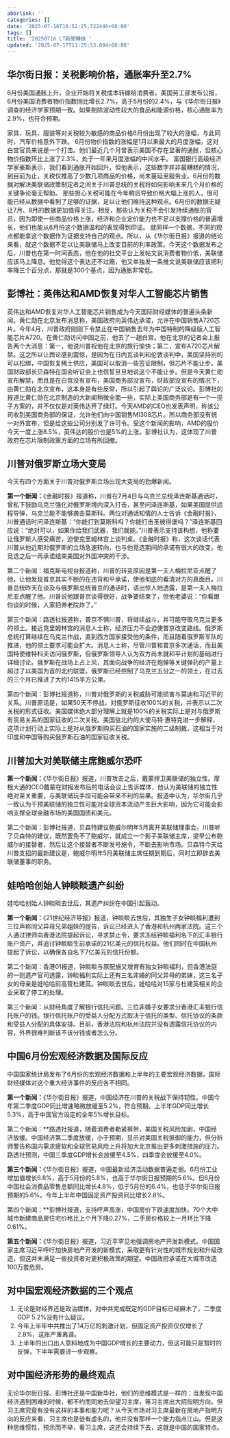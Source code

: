 ```yaml
---
abbrlink: ''
categories: []
date: '2025-07-16T16:52:25.722446+08:00'
tags: []
title: '20250716 LT新聞轉錄 '
updated: '2025-07-17T11:25:53.004+08:00'
---
```

## 华尔街日报：关税影响价格，通胀率升至2.7%

6月份美国通胀上升，企业开始将关税成本转嫁给消费者。美国劳工部发布公报，6月份美国消费者物价指数同比增长2.7%，高于5月份的2.4%，与《华尔街日报》调查的经济学家预期一致。如果剔除波动性较大的食品和能源价格，核心通胀率为2.9%，也符合预期。

家具、玩具、服装等对关税较为敏感的商品价格6月份出现了较大的涨幅，与此同时，汽车价格意外下跌。
6月份物价指数的涨幅是1月以来最大的月度涨幅，这对白宫官员来说是一个打击。他们最近几个月曾表示美国不存在显著的通胀，但核心物价指数环比上涨了2.3%，处于一年来月度涨幅的中间水平。
富国银行高级经济学家豪斯表示，我们看到通胀开始回升，但他表示，这些数字并非最糟糕的情况，到目前为止，关税仅推高了少数几项商品的价格，尚未蔓延至服务业。6月份的数据对解决美联储政策制定者之间关于川普总统的关税将如何影响未来几个月价格的关键争论毫无帮助。
那些担心关税可能在今年稍后导致价格大幅上涨的人，很可能已经从数据中看到了足够的证据，足以让他们维持这种观点。6月份的数据无疑让7月、8月的数据更加值得关注。相反，那些认为关税不会引发持续通胀的官员，因为即使一些商品价格上涨，经济和企业定价能力也不足以支撑价格的普遍增长，他们也能从6月份这个数据温和的表现得到印证。
就同样一个数据，不同的观点都能拿这个数据作为证据支持自己的观点。所以，从《华尔街日报》报道的结论来看，就这个数据不足以让美联储马上改变目前的利率政策。今天这个数据发布之后，川普也在第一时间表态，他在他的社交平台上发帖文说消费者物价低，美联储应该马上降息。他觉得这个表达还不过瘾，他又单独发一条推文说美联储应该把利率降三个百分点，那就是300个基点，因为通胀非常低。

## 彭博社：英伟达和AMD恢复对华人工智能芯片销售

英伟达和AMD恢复对华人工智能芯片销售成为今天国际财经媒体的普遍头条新闻。黄仁勋在北京发布消息称，美国政府向英伟达承诺，允许在中国销售A720芯片。今年4月，川普政府刚刚下令禁止在中国销售去年为中国特制的降级版人工智能芯片A720。在黄仁勋访问中国之前，他去了一趟白宫。他在北京的记者会上报告两个大消息：第一，他说川普祝他在北京的旅行愉快；第二，宣布A720芯片解禁。这之所以让舆论感到震惊，是因为在日内瓦谈判和伦敦谈判中，美国坚持别的可以松绑，中国恢复稀土供应，美国可以取消一些签证限制，但芯片不能让步。美国财政部长贝森特在国会听证会上也信誓旦旦地说这个不能让步。但是今天黄仁勋宣布解禁，而且是在白宫没有宣布，美国商务部没宣布，财政部没宣布的情况下，由黄仁勋在北京宣布，这本身是有些反常，所以引起了舆论的广泛议论。彭博社的报道比黄仁勋在北京制造的大新闻稍微全面一些，实际上美国商务部是有一个一揽子方案的，并不仅仅是对英伟达开了绿灯。今天AMD的CEO也发表声明，称该公司收到美国商务部的保证，允许他们向中国销售MI308芯片。所以商务部没有统一对外宣布，但是给这些公司分别发了许可令。受这个新闻的影响，AMD的股价今天一度上涨8.5%，英伟达的股价也是5%的上涨。彭博社认为，这体现了川普政府在芯片限制政策方面的立场有所回撤。

## 川普对俄罗斯立场大变局

今天有四个方面关于川普对俄罗斯立场出现大变局的劲爆新闻。

**第一个新闻：**《金融时报》报道称，川普在7月4日与乌克兰总统泽连斯基通话时，曾私下鼓励乌克兰强化对俄罗斯境内深入打击，甚至问泽连斯基，如果美国提供远程导弹，乌克兰能不能够袭击莫斯科。两位对通话知情的人士告诉《金融时报》，川普通话时问泽连斯基：“你能打到莫斯科吗？你能打击圣彼得堡吗？”泽连斯基回应说：“绝对可以，如果你给我们武器，我们就能。”川普表示支持该构想，他称要让俄罗斯人感受痛苦，迫使克里姆林宫上谈判桌。《金融时报》称，这次谈话代表川普从他近期对俄罗斯的立场急速转向，也与他竞选期间的承诺有很大的改变。他竞选之后一再承诺结束美国对外国冲突的干涉。

第二个新闻：福克斯电视台报道称，川普的转变原因是第一夫人梅拉尼亚点醒了他，让他发现普京其实不断的在违背和平承诺，使他彻底的看清对方的真面目。川普总统昨天在谈及与俄罗斯总统普京的通话时，语出惊人地透露，是第一夫人梅拉尼亚点醒了他。川普说他跟普京谈得很好，战争要结束了，但他老婆说：“你看跟你谈的时候，人家把养老院炸了。”

第三个新闻：路透社报道称，普京不惧川普，将继续战斗，并可能夺取乌克兰更多的领土。接近克里姆林宫的消息人士称，经济压力不会迫使普京改变路线。俄罗斯总统打算继续在乌克兰作战，直到西方国家接受他的条件，而且随着俄罗斯军队的推进，他的领土要求可能会扩大。消息人士称，尽管川普和普京多次通话，而且美国特使维特科夫访问俄罗斯，但俄罗斯领导人认为双方尚未就和平计划的基础进行详细讨论。俄罗斯在战场上占上风，其面向战争的经济在炮弹等关键弹药的产量上超过了以美国为首的北约联盟。俄罗斯已经控制了乌克兰五分之一的领土，在过去的三个月已推进了大约1415平方公里。

第四个新闻：彭博社报道称，川普对俄罗斯的关税威胁可能损害与莫迪和习近平的关系。川普原话是，如果50天不停战，对俄罗斯征收100%的关税，并表示以二次关税的形式征收。美国媒体绝大部分理解上就是100%的关税实际上是对与俄罗斯有贸易关系的国家征收的二次关税。美国驻北约的大使马特·惠特克进一步解释，这项计划行动上实际上是对从俄罗斯购买石油的国家实施的二级制裁，这相当于对印度和中国等购买俄罗斯石油的国家征收关税。

## 川普加大对美联储主席鲍威尔恐吓

**第一个新闻：**《华尔街日报》报道，川普攻击之后，戴蒙捍卫美联储的独立性。摩根大通的CEO戴蒙在财报发布后的电话会议上告诉媒体，他认为美联储的独立性绝对至关重要，与美联储玩手段可能会带来不利的后果。报道中认为，华尔街几乎一致认为干预美联储的独立性可能对全球资本流动产生巨大影响，因为它可能会影响支撑全球金融市场的美国国债和美元。

第二个新闻：彭博社报道，贝森特建议鲍威尔明年5月离开美联储理事会。川普听了贝森特的建议，既然罢免不了鲍威尔，就成立一个影子美联储主席，提早公布鲍威尔的接替者，然后让这个接替者不断发号施令，不断去影响市场。贝森特今天给川普支招的最新建议是，鲍威尔明年5月美联储主席任期到期后，同时立即辞去美联储董事的职务。

## 娃哈哈创始人钟睒睒遗产纠纷

娃哈哈创始人钟睒睒去世后，其遗产纠纷在中国引起轰动。

**第一个新闻：**《21世纪经济导报》报道，钟睒睒去世后，其独生子女钟睒福利遭到三位声称同父异母兄弟姐妹的提告，诉讼已经进入了香港和杭州两家法院。这三个人通过律师向香港法院提起诉讼，寻求禁止令，要求冻结钟睒福利名下的汇丰银行账户资产，并追讨钟睒睒生前承诺的21亿美元的信托权益。他们同时在中国杭州提起了诉讼，以确保各自名下7亿美元的信托份额。

第二个新闻：香港01报道，钟睒睒与原配施又增育有独女钟睒福利，但香港法庭的一则遗产官司透露，钟睒福利实际上还有三名非婚的同父异母的弟妹，这三名子女的母亲是娃哈哈前高管杜建英。钟睒睒去世后，娃哈哈对15家与杜建英相关的企业采取了停工的处理。

第三个新闻：从财经角度了解银行信托问题。三位非婚子女要求分香港汇丰银行信托账户的钱。银行信托账户的受益人分配方式取决于信托的类型、信托协议的条款和受益人分配的具体安排。目前，香港法院和杭州法院并没有透露信托协议的内容，外界很难判断该不该分钱或者怎么分。

## 中国6月份宏观经济数据及国际反应

中国国家统计局发布了6月份的宏观经济数据和上半年的主要宏观经济数据，国际财经媒体对这个重大经济事件的反应各不相同。

**第一个新闻：**《华尔街日报》报道，中国经济在川普的关税战下保持韧性。中国今年第二季度GDP同比增速略微放缓至5.2%，符合预期。上半年GDP同比增长5.3%，高于中国官方设定的全年5%增长目标。

第二个新闻：**路透社报道，随着消费者勒紧裤带，美国关税风险加剧，中国经济放缓。中国经济第二季度放缓，小于预期，显示对美国关税抵御的能力，但分析师警告称国内需求疲软和全球贸易风险上升将加大北京推出更多刺激措施的压力。路透社预测，中国三季度GDP增长会放缓至4.5%，四季度会放缓至4.0%。

**第三个新闻：**《华尔街日报》报道，中国最新经济活动数据普遍走弱。6月份工业增加值增长6.8%，高于5月份的5.8%，也高于华尔街日报预期的5.6%。但6月份中国社会消费品零售总额同比增长4.8%，低于5月份的6.4%，也低于华尔街日报预期的5.6%。今年上半年中国固定资产投资同比增长2.8%。

第四个新闻：**彭博社报道，支持呼声高涨，中国房价下跌速度加快。70个大中城市新建商品房住宅价格比上个月下降0.27%，二手房价格较上一月环比下降0.61%。

**第五个新闻：**《华尔街日报》报道，习近平罕见地强调房地产开发新模式。中国国家主席习近平呼吁加快房地产开发的新模式，采取更有针对性的城市规划和升级改造，但这并未满足一些投资者对更积极政策的期望。中国政府承诺在大城市改造100万套危房。

## 对中国宏观经济数据的三个观点

1. 无论是财经界还是政治媒体，对中共完成既定的GDP目标已经麻木了，二季度GDP 5.2%没有什么疑议。
2. 今年上半年中共推出了14万亿的刺激计划，但固定资产投资仅仅增长了2.8%，这账严重离谱。
3. 上半年的出口出人意料地成为中国GDP增长的主要动力，但这可能只是暂时的反弹，下半年需要进一步观察。

## 对中国经济形势的最终观点

无论华尔街日报、彭博社还是中国新华社，他们的思维模式是一样的：当发现中国经济遇到困难的时候，都不约而同地去仰望习主席，等习主席出大招指明方向。但习主席究竟有没有这样的本事和能力呢？从今天市场对习主席最新在房地产指明方向的反应来看，习主席也是徒有虚名的，他并没有那样一个能力指点江山。但是这种思维惯性，预示而不举，看习主席，这还会持续下去，这就是中国的国家特点。
